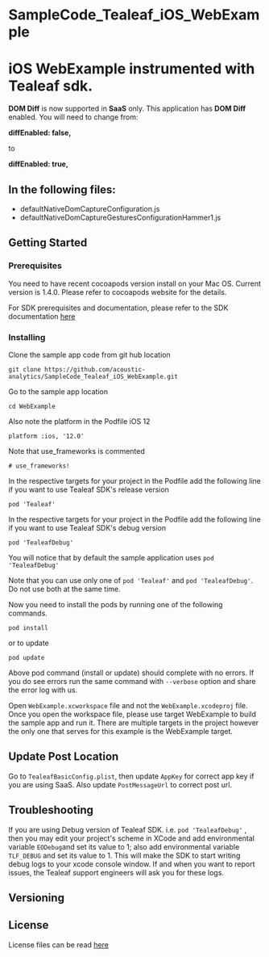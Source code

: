 # SampleCode_Tealeaf_iOS_WebExample
# iOS WebExample instrumented with Tealeaf sdk.

**DOM Diff** is now supported in **SaaS** only. This application has **DOM Diff** enabled. You will need to change from:

**diffEnabled: false,**

to 

**diffEnabled: true,**

## In the following files:

* defaultNativeDomCaptureConfiguration.js
* defaultNativeDomCaptureGesturesConfigurationHammer1.js

## Getting Started

### Prerequisites

You need to have recent cocoapods version install on your Mac OS. Current version is 1.4.0. Please refer to cocoapods website for the details.

For SDK prerequisites and documentation, please refer to the SDK documentation [here](https://developer.goacoustic.com/acoustic-exp-analytics/docs/acoustic-experience-analytics-tealeaf-sdk-for-ios-standard-and-mobile-editions)

### Installing

Clone the sample app code from git hub location

`git clone https://github.com/acoustic-analytics/SampleCode_Tealeaf_iOS_WebExample.git`

Go to the sample app location

`cd WebExample`

Also note the platform in the Podfile iOS 12

`platform :ios, '12.0'`

Note that use_frameworks is commented

`# use_frameworks!`

In the respective targets for your project in the Podfile add the following line if you want to use Tealeaf SDK's release version

`pod 'Tealeaf'`

In the respective targets for your project in the Podfile add the following line if you want to use Tealeaf SDK's debug version

`pod 'TealeafDebug'`

You will notice that by default the sample application uses `pod 'TealeafDebug'`

Note that you can use only one of  `pod 'Tealeaf'` and `pod 'TealeafDebug'`. Do not use both at the same time.

Now you need to install the pods by running one of the following commands.

`pod install`

or to update

`pod update`

Above pod command (install or update) should complete with no errors. If you do see errors run the same command with `--verbose` option and share the error log with us.

Open `WebExample.xcworkspace` file and not the `WebExample.xcodeproj` file. Once you open the workspace file, please use target WebExample to build the sample app and run it. There are multiple targets in the project however the only one that serves for this example is the WebExample target.

## Update Post Location
Go to `TealeafBasicConfig.plist`, then update `AppKey` for correct app key if you are using SaaS. Also update `PostMessageUrl` to correct post url.

## Troubleshooting
If you are using Debug version of Tealeaf SDK. i.e. `pod 'TealeafDebug'` , then you may edit your project's scheme in XCode and add environmental variable `EODebug`and set its value to 1; also add environmental variable `TLF_DEBUG` and set its value to 1. This will make the SDK to start writing debug logs to your xcode console window. If and when you want to report issues, the Tealeaf support engineers will ask you for these logs.

## Versioning


## License

License files can be read [here](https://github.com/acoustic-analytics/SampleCode_Tealeaf_iOS_WebExample/blob/master/Licenses/License)

